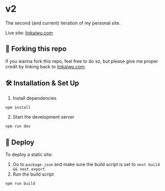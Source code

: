 # v2
The second (and current) iteration of my personal site.

Live site: [linkaiwu.com](https://linkaiwu.com)

## 🚨 Forking this repo
If you wanna fork this repo, feel free to do so, but please give me proper credit by linking back to [linkaiwu.com](https://linkaiwu.com).

## 🛠️ Installation & Set Up
1. Install dependencies
```bash
npm install
```
2. Start the development server
```bash
npm run dev
```

## 🚀 Deploy
To deploy a static site:
1. Go to `package.json` and make sure the build script is set to `next build && next export`
2. Run the build script
```bash
npm run build
```